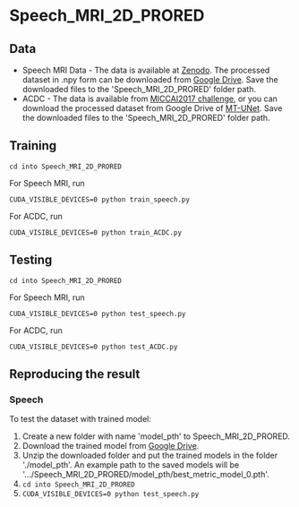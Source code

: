 # Speech_MRI_2D_PRORED

## Data

* Speech MRI Data - The data is available at [Zenodo](https://zenodo.org/records/10046815). The processed dataset in .npy form can be downloaded from [Google Drive](https://drive.google.com/file/d/1wT64P9YtIot7PrxMrnJRkXJ8T5sBSiWS/view?usp=sharing). Save the downloaded files to the 'Speech_MRI_2D_PRORED' folder path.
* ACDC - The data is available from [MICCAI2017 challenge](https://www.creatis.insa-lyon.fr/Challenge/acdc/miccai_results.html), or you can download the processed dataset from Google Drive of [MT-UNet](https://drive.google.com/file/d/13qYHNIWTIBzwyFgScORL2RFd002vrPF2/view). Save the downloaded files to the 'Speech_MRI_2D_PRORED' folder path.

## Training
```
cd into Speech_MRI_2D_PRORED
```

For Speech MRI, run 
```
CUDA_VISIBLE_DEVICES=0 python train_speech.py 
```

For ACDC, run
```
CUDA_VISIBLE_DEVICES=0 python train_ACDC.py 
```

## Testing
```
cd into Speech_MRI_2D_PRORED
```

For Speech MRI, run 
``` 
CUDA_VISIBLE_DEVICES=0 python test_speech.py
```
For ACDC, run
```
CUDA_VISIBLE_DEVICES=0 python test_ACDC.py
```

## Reproducing the result

### Speech
To test the dataset with trained model:
1. Create a new folder with name 'model_pth' to Speech_MRI_2D_PRORED. 
2. Download the trained model from  [Google Drive](https://drive.google.com/file/d/1y7rvY2ZcMsrV7Sg7D7WozxxZRo5-BPV8/view?usp=sharing). 
3. Unzip the downloaded folder and put the trained models in the folder './model_pth'. An example path to the saved models will be '.../Speech_MRI_2D_PRORED/model_pth/best_metric_model_0.pth'.
5. ```cd into Speech_MRI_2D_PRORED``` 
6.  ``` CUDA_VISIBLE_DEVICES=0 python test_speech.py ``` 


